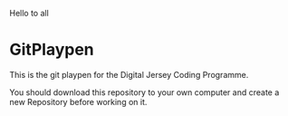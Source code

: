 Hello to all
# GitPlaypen

This is the git playpen for the Digital Jersey Coding Programme.

You should download this repository to your own computer and create a new Repository before working on it.
